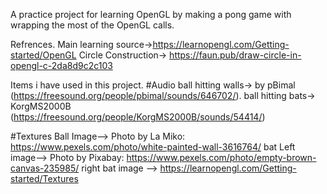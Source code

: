 A practice project for learning OpenGL by making a pong game with wrapping the most of the OpenGL calls.

Refrences.
Main learning source->https://learnopengl.com/Getting-started/OpenGL
Circle Construction-> https://faun.pub/draw-circle-in-opengl-c-2da8d9c2c103

Items i have used in this project.
#Audio
ball hitting walls-> by pBimal (https://freesound.org/people/pbimal/sounds/646702/).
ball hitting bats-> KorgMS2000B (https://freesound.org/people/KorgMS2000B/sounds/54414/)

#Textures
Ball Image--> Photo by La Miko: https://www.pexels.com/photo/white-painted-wall-3616764/
bat Left image--> Photo by Pixabay: https://www.pexels.com/photo/empty-brown-canvas-235985/
right bat image --> https://learnopengl.com/Getting-started/Textures

